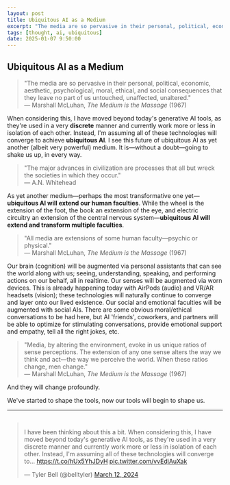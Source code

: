 ```yaml
---
layout: post
title: Ubiquitous AI as a Medium
excerpt: "The media are so pervasive in their personal, political, economic, aesthetic, psychological, moral, ethical, and social consequences that they leave no part of us untouched, unaffected, unaltered."
tags: [thought, ai, ubiquitous]
date: 2025-01-07 9:50:00
---
```


## Ubiquitous AI as a Medium

> "The media are so pervasive in their personal, political, economic, aesthetic, psychological, moral, ethical, and social consequences that they leave no part of us untouched, unaffected, unaltered."  
> — Marshall McLuhan, *The Medium is the Massage* (1967)

When considering this, I have moved beyond today's generative AI tools, as they're used in a very **discrete** manner and currently work more or less in isolation of each other. Instead, I'm assuming all of these technologies will converge to achieve **ubiquitous AI**. I see this future of ubiquitous AI as yet another (albeit very powerful) medium. It is—without a doubt—going to shake us up, in every way.

> "The major advances in civilization are processes that all but wreck the societies in which they occur."  
> — A.N. Whitehead

As yet another medium—perhaps the most transformative one yet—**ubiquitous AI will extend our human faculties**. While the wheel is the extension of the foot, the book an extension of the eye, and electric circuitry an extension of the central nervous system—**ubiquitous AI will extend and transform multiple faculties**.

> "All media are extensions of some human faculty—psychic or physical."  
> — Marshall McLuhan, *The Medium is the Massage* (1967)

Our brain (cognition) will be augmented via personal assistants that can see the world along with us; seeing, understanding, speaking, and performing actions on our behalf, all in realtime. Our senses will be augmented via worn devices. This is already happening today with AirPods (audio) and VR/AR headsets (vision); these technologies will naturally continue to converge and layer onto our lived existence. Our social and emotional faculties will be augmented with social AIs. There are some obvious moral/ethical conversations to be had here, but AI 'friends', coworkers, and partners will be able to optimize for stimulating conversations, provide emotional support and empathy, tell all the right jokes, etc.

> "Media, by altering the environment, evoke in us unique ratios of sense perceptions. The extension of any one sense alters the way we think and act—the way we perceive the world. When these ratios change, men change."  
> — Marshall McLuhan, *The Medium is the Massage* (1967)

And they will change profoundly.

We've started to shape the tools, now our tools will begin to shape us.

---

<div style="display: flex; justify-content: center;">
<blockquote class="twitter-tweet"><p lang="en" dir="ltr">I have been thinking about this a bit. When considering this, I have moved beyond today&#39;s generative AI tools, as they&#39;re used in a very discrete manner and currently work more or less in isolation of each other. Instead, I&#39;m assuming all of these technologies will converge to… <a href="https://t.co/hUx5YhJDyH">https://t.co/hUx5YhJDyH</a> <a href="https://t.co/vvEdjAuXak">pic.twitter.com/vvEdjAuXak</a></p>&mdash; Tyler Bell (@belltyler) <a href="https://twitter.com/belltyler/status/1767530174403289598?ref_src=twsrc%5Etfw">March 12, 2024</a></blockquote> <script async src="https://platform.twitter.com/widgets.js" charset="utf-8"></script>
</div>